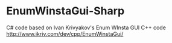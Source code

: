 # EnumWinstaGui-Sharp
C# code based on Ivan Krivyakov's Enum WInsta GUI C++ code http://www.ikriv.com/dev/cpp/EnumWinstaGui/
